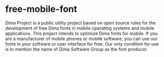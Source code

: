 # free-mobile-font
Dima Project is a public utility project based on open source rules for the development of free Dima fonts in mobile operating systems and mobile applications. This project intends to optimize Dima fonts for mobile. If you are a manufacturer of mobile phones or mobile software, you can use our fonts in your software or user interface for free. Our only condition for use is to mention the name of Dima Software Group as the font producer.
